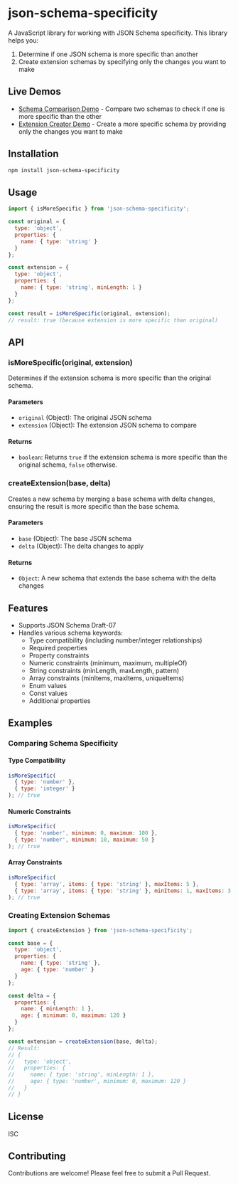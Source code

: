 # json-schema-specificity

A JavaScript library for working with JSON Schema specificity. This library helps you:
1. Determine if one JSON schema is more specific than another
2. Create extension schemas by specifying only the changes you want to make

## Live Demos

- [Schema Comparison Demo](https://adesmet.github.io/json-schema-specificity/) - Compare two schemas to check if one is more specific than the other
- [Extension Creator Demo](https://adesmet.github.io/json-schema-specificity/create-extension.html) - Create a more specific schema by providing only the changes you want to make

## Installation

```bash
npm install json-schema-specificity
```

## Usage

```javascript
import { isMoreSpecific } from 'json-schema-specificity';

const original = {
  type: 'object',
  properties: {
    name: { type: 'string' }
  }
};

const extension = {
  type: 'object',
  properties: {
    name: { type: 'string', minLength: 1 }
  }
};

const result = isMoreSpecific(original, extension);
// result: true (because extension is more specific than original)
```

## API

### isMoreSpecific(original, extension)

Determines if the extension schema is more specific than the original schema.

#### Parameters

- `original` (Object): The original JSON schema
- `extension` (Object): The extension JSON schema to compare

#### Returns

- `boolean`: Returns `true` if the extension schema is more specific than the original schema, `false` otherwise.

### createExtension(base, delta)

Creates a new schema by merging a base schema with delta changes, ensuring the result is more specific than the base schema.

#### Parameters

- `base` (Object): The base JSON schema
- `delta` (Object): The delta changes to apply

#### Returns

- `Object`: A new schema that extends the base schema with the delta changes

## Features

- Supports JSON Schema Draft-07
- Handles various schema keywords:
  - Type compatibility (including number/integer relationships)
  - Required properties
  - Property constraints
  - Numeric constraints (minimum, maximum, multipleOf)
  - String constraints (minLength, maxLength, pattern)
  - Array constraints (minItems, maxItems, uniqueItems)
  - Enum values
  - Const values
  - Additional properties

## Examples

### Comparing Schema Specificity

#### Type Compatibility

```javascript
isMoreSpecific(
  { type: 'number' },
  { type: 'integer' }
); // true
```

#### Numeric Constraints

```javascript
isMoreSpecific(
  { type: 'number', minimum: 0, maximum: 100 },
  { type: 'number', minimum: 10, maximum: 50 }
); // true
```

#### Array Constraints

```javascript
isMoreSpecific(
  { type: 'array', items: { type: 'string' }, maxItems: 5 },
  { type: 'array', items: { type: 'string' }, minItems: 1, maxItems: 3 }
); // true
```

### Creating Extension Schemas

```javascript
import { createExtension } from 'json-schema-specificity';

const base = {
  type: 'object',
  properties: {
    name: { type: 'string' },
    age: { type: 'number' }
  }
};

const delta = {
  properties: {
    name: { minLength: 1 },
    age: { minimum: 0, maximum: 120 }
  }
};

const extension = createExtension(base, delta);
// Result:
// {
//   type: 'object',
//   properties: {
//     name: { type: 'string', minLength: 1 },
//     age: { type: 'number', minimum: 0, maximum: 120 }
//   }
// }
```

## License

ISC

## Contributing

Contributions are welcome! Please feel free to submit a Pull Request.
